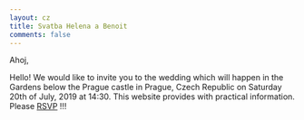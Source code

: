 ```yaml
---
layout: cz
title: Svatba Helena a Benoit
comments: false
---
```


Ahoj,




Hello! We would like to invite you to the wedding which will happen in the Gardens below the Prague castle in Prague, Czech Republic on Saturday 20th of July, 2019 at 14:30. This website provides with practical information. Please <a href="https://helena-benoit.github.io//rsvp-en/" >RSVP</a> !!!

